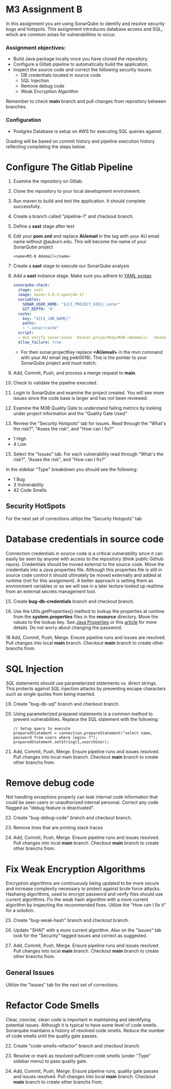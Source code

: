 # M3 Assignment B

In this assignment you are using SonarQube to identify and resolve security bugs and hotspots.  This assignment introduces database access and SQL, which are common areas for vulnerabilities to occur.

### Assignment objectives:
- Build Java package locally once you have cloned the repository.
- Configure a Gitlab pipeline to automatically build the application.
- Inspect the source code and correct the following security issues:
   - DB credentials located in source code
   - SQL Injection
   - Remove debug code
   - Weak Encryption Algorithm

Remember to check **main** branch and pull changes from repository between branches.

### Configuration
- Postgres Database is setup on AWS for executing SQL queries against.


Grading will be based on commit history and pipeline execution history reflecting completing the steps below.

# Configure The Gitlab Pipeline

1. Examine the repository on Gitlab.

2. Clone the repository to your local development environment.

3. Run maven to build and test the application.  It should complete successfully.

4. Create a branch called "pipeline-1" and checkout branch.

5. Define a **sast** stage after test

6. Edit your **pom.xml** and replace **AUemail** in the <name> tag with your AU email name without @auburn.edu.  This will become the name of your SonarQube project
    ```
    <name>M3-B AUemail</name>
    ```

7. Create a **sast** stage to execute our SonarQube analysis

8. Add a **sast** instance stage.  Make sure you adhere to [YAML syntax](https://docs.ansible.com/ansible/latest/reference_appendices/YAMLSyntax.html)
    ```yaml
    sonarqube-check:
      stage: sast
      image: maven:3.8.3-openjdk-17
      variables:
        SONAR_USER_HOME: "${CI_PROJECT_DIR}/.sonar"
        GIT_DEPTH: '0'
      cache:
        key: "${CI_JOB_NAME}"
        paths:
        - ".sonar/cache"
      script:
      - mvn verify sonar:sonar -Dsonar.projectKey=M3B-<AUemail>  -Dsonar.qualitygate.wait=true
      allow_failure: true
    ```
    - For then sonar.projectKey replace **\<AUemail\>** in the mvn command with your AU email (eg pwb0016).  This is the pointer to your SonarQube project and must match.
    
9. Add, Commit, Push, and process a merge request to **main**.

10. Check to validate the pipeline executed.

11. Login to SonarQube and examine the project created. You will see more issues since the code base is larger and has not been reviewed.

12. Examine the M3B Quality Gate to understand failing metrics by looking under project information and the "Quality Gate Used"

13. Review the "Security Hotspots" tab for issues.  Read through the "What's the risk?", "Asses the risk", and "How can I fix?"

- 1 High
- 4 Low 
    
15. Select the "Issues" tab.  For each vulnerability read through "What's the risk?", "Asses the risk", and "How can I fix?"

In the sidebar "Type" breakdown you should see the following:

- 1 Bug
- 3 Vulnerability
- 42 Code Smells
     

## Security HotSpots

For the next set of corrections utilize the "Security Hotspots" tab

# Database credentials in source code

Connection credentials in source code is a critical vulnerability since it can easily be seen by anyone with access to the repository (think public Github repos).  Credentials should be moved external to the source code.  Move the credentials into a Java properties file.  Although this properties file is still in source code control it should ultimately be moved externally and added at runtime (not for this assignment).  A better approach is setting them as environment variables or as we will see in a later lecture looked up realtime from an external secrets management tool.

15. Create **bug-db-credentials** branch and checkout branch.

16. Use the Utils.getProperties() method to lookup the properties at runtime from the **system.properties** files in the **resource** directory.  Move the values to the lookup key.  See [Java Properties](https://docs.oracle.com/javase/tutorial/essential/environment/properties.html) or this [article](https://www.geeksforgeeks.org/reading-and-writing-properties-file-in-java/) for more details.  Do not worry about changing the password.

18  Add, Commit, Push, Merge.  Ensure pipeline runs and issues are resolved.  Pull changes into local **main** branch.  Checkout **main** branch to create other branchs from.

# SQL Injection

SQL statements should use parameterized statements vs. direct strings.  This protects against SQL injection attacks by preventing escape characters such as single quotes from being inserted.  

19. Create "bug-db-sql" branch and checkout branch.

20. Using parameterized prepared statements is a common method to prevent vulnerabilities.  Replace the SQL statement with the following:

    ```
    // Setup query to execute
    preparedStatement = connection.prepareStatement("select name, password from users where login= ?");
    preparedStatement.setString(1,searchUser);
    ```

21.  Add, Commit, Push, Merge.  Ensure pipeline runs and issues resolved.  Pull changes into local main branch.  Checkout **main** branch to create other branchs from.

# Remove debug code

Not handling exceptions properly can leak internal code information that could be seen users or unauthorized internal personal.  Correct any code flagged as "debug feature is deactivated".

22. Create "bug-debug-code" branch and checkout branch.

23. Remove lines that are printing stack traces

24. Add, Commit, Push, Merge.  Ensure pipeline runs and issues resolved.  Pull changes into local **main** branch.  Checkout **main** branch to create other branchs from.

# Fix Weak Encryption Algorithms

Encryption algorithms are continuously being updated to be more secure and increase complexity necessary to protect against brute force attacks. Hashaing algorithms, used to encrypt password and verify files should use current algorithms.  Fix the weak hash algorithm with a more current algorithm by inspecting the recommended fixes. Utilize the "How can I fix it" for a solution.

25. Create "bug-weak-hash" branch and checkout branch.

26. Update "SHA1" with a more current algorithm.  Also on the "Issues" tab look for the "Security" tagged issues and correct as suggested.

27. Add, Commit, Push, Merge.  Ensure pipeline runs and issues resolved.  Pull changes into local **main** branch.  Checkout **main** branch to create other branchs from.


## General Issues

Utilize the "Issues" tab for the next set of corrections.

# Refactor Code Smells

Clear, concise, clean code is important in maintaining and identifying potential issues.  Although it is typical to have some level of code smells.  Sonarqube maintains a history of resolved code smells.  Reduce the number of code smells until the quality gate passes.

22. Create "code-smells-refactor" branch and checkout branch.

23. Resolve or mark as resolved sufficient code smells (under "Type" sidebar menu) to pass quality gate.

24. Add, Commit, Push, Merge.  Ensure pipeline runs, quality gate passes and issues resolved.  Pull changes into local **main** branch.  Checkout **main** branch to create other branchs from.
